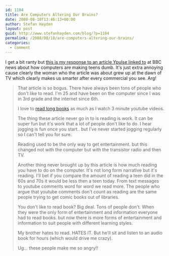 ```yaml
---
id: 1104
title: Are Computers Altering Our Brains?
date: 2008-08-18T13:46:13+00:00
author: Stefan Hayden
layout: post
guid: http://www.stefanhayden.com/blog/?p=1104
permalink: /2008/08/18/are-computers-altering-our-brains/
categories:
  - comment
---
```

I get a bit ranty but <a href="http://ypulse.com/archives/2008/08/_with_such_a_te.php">this is my response to an article Ypulse linked to</a> at BBC news about how computers are making teens dumb. It's just extra annoying cause clearly the woman who the article was about grew up at the dawn of TV which clearly makes us smarter after every commercial you see. Arg!


<blockquote>That article is so bogus. There have always been tons of people who don't like to read. I'm 25 and have been on the computer since I was in 3rd grade and the internet since 6th.

I love to <a href="http://www.booksiamreading.com/stefanhayden">read long books</a> as much as I watch 3 minute youtube videos.

The thing these article never go in to is reading is work. It can be super fun but it's work that a lot of people don't like to do. I hear jogging is fun once you start.. but I've never started jogging regularly so I can't tell you for sure.

Reading used to be the only way to get entertainment. but this changed not with the computer but with the transistor radio and then TV.

Another thing never brought up by this article is how much reading you have to do on the computer. It's not long form narrative but it's reading. I'll bet if you compare the amount of reading a teen did in the 60s and 70s it would be less then a teen today. From text messages to youtube comments word for word we read more. The people who argue that youtube comments don't count as reading are the same people trying to get comic books out of libraries.

You don't like to read book? Big deal. Tons of people don't. When they were the only form of entertainment and information everyone had to read books. but now there is more forms of entertainment and information to suit people with different learning styles.

My brother hates to read. HATES IT. But he'll sit and listen to an audio book for hours (which would drive me crazy).

Ug... these people make me so angry!!</blockquote>
